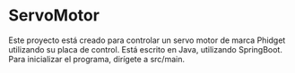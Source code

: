 # ServoMotor

Este proyecto está creado para controlar un servo motor de marca Phidget utilizando su placa de control. Está escrito en Java, utilizando SpringBoot. Para inicializar el programa, dirígete a src/main.
